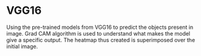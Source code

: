 # VGG16
Using the pre-trained models from VGG16 to predict the objects present in image.
Grad CAM algorithm is used to understand what makes the model give a specific output. 
The heatmap thus created is superimposed over the initial image.
